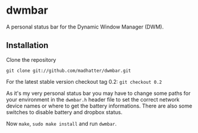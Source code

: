 # dwmbar

A personal status bar for the Dynamic Window Manager (DWM).

## Installation

Clone the repository

```git clone git://github.com/madhatter/dwmbar.git```

For the latest stable version checkout tag 0.2:
`git checkout 0.2`

As it's my very personal status bar you may have to change
some paths for your environment in the `dwmbar.h` header file
to set the correct network device names or where to get the
battery informations.
There are also some switches to disable battery and dropbox status.

Now `make`, `sudo make install` and run `dwmbar`.

